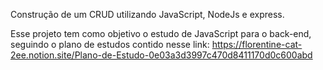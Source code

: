 Construção de um CRUD utilizando JavaScript, NodeJs e express. 

Esse projeto tem como objetivo o estudo de JavaScript para o back-end, seguindo o plano de estudos contido nesse link: https://florentine-cat-2ee.notion.site/Plano-de-Estudo-0e03a3d3997c470d8411170d0c600abd

